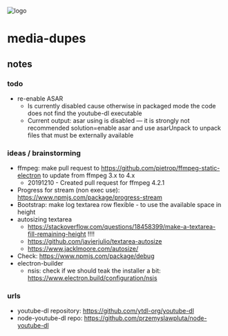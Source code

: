 ![logo](https://raw.githubusercontent.com/yafp/media-dupes/master/.github/logo/128x128.png)

# media-dupes
## notes

### todo
* re-enable ASAR
  * Is currently disabled cause otherwise in packaged mode the code does not find the youtube-dl executable
  * Current output: asar using is disabled — it is strongly not recommended  solution=enable asar and use asarUnpack to unpack files that must be externally available

### ideas / brainstorming
* ffmpeg: make pull request to https://github.com/pietrop/ffmpeg-static-electron to update from ffmpeg 3.x to 4.x
  * 20191210 - Created pull request for ffmpeg 4.2.1
* Progress for stream (non exec use): https://www.npmjs.com/package/progress-stream
* Bootstrap: make log textarea row flexible - to use the available space in height
* autosizing textarea
  * https://stackoverflow.com/questions/18458399/make-a-textarea-fill-remaining-height !!!!
  * https://github.com/javierjulio/textarea-autosize
  * https://www.jacklmoore.com/autosize/
* Check: https://www.npmjs.com/package/debug
* electron-builder
  * nsis: check if we should teak the installer a bit: https://www.electron.build/configuration/nsis

### urls
* youtube-dl repository: https://github.com/ytdl-org/youtube-dl
* node-youtube-dl repo: https://github.com/przemyslawpluta/node-youtube-dl
